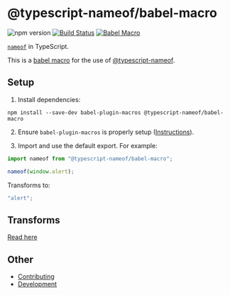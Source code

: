 ﻿# @typescript-nameof/babel-macro

![npm version](https://img.shields.io/npm/v/@typescript-nameof/babel-macro)
[![Build Status](https://ci.nuth.ch/api/badges/typescript-nameof/nameof/status.svg)](https://ci.nuth.ch/typescript-nameof/nameof)
[![Babel Macro](https://img.shields.io/badge/babel--macro-%F0%9F%8E%A3-f5da55.svg)](https://github.com/kentcdodds/babel-plugin-macros)

[`nameof`](https://msdn.microsoft.com/en-us/library/dn986596.aspx) in TypeScript.

This is a [babel macro](https://github.com/kentcdodds/babel-plugin-macros) for the use of [@typescript-nameof](https://github.com/typescript-nameof/nameof).

## Setup

1. Install dependencies:

```
npm install --save-dev babel-plugin-macros @typescript-nameof/babel-macro
```

2. Ensure `babel-plugin-macros` is properly setup ([Instructions](https://github.com/kentcdodds/babel-plugin-macros/blob/master/other/docs/user.md)).

3. Import and use the default export. For example:

```ts
import nameof from "@typescript-nameof/babel-macro";

nameof(window.alert);
```

Transforms to:

```ts
"alert";
```

## Transforms

[Read here](https://github.com/typescript-nameof/nameof/blob/master/README.md)

## Other

- [Contributing](https://github.com/typescript-nameof/nameof/blob/master/CONTRIBUTING.md)
- [Development](https://github.com/typescript-nameof/nameof/blob/master/DEVELOPMENT.md)
